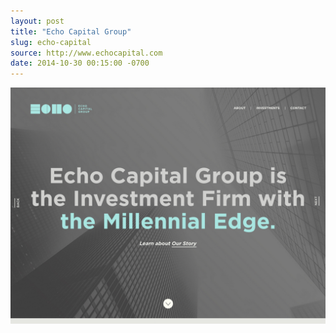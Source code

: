 ```yaml
---
layout: post
title: "Echo Capital Group"
slug: echo-capital
source: http://www.echocapital.com
date: 2014-10-30 00:15:00 -0700
---
```


<img src="/screenshots/echo-capital.jpg">
